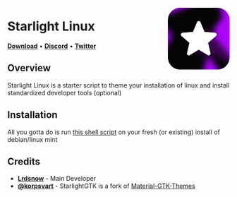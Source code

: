 <p align="right">
  <img align="right" height="140" src="https://github.com/Lrdsnow/StarLightLinux/blob/main/%20icon.png?raw=true" alt="PureKFD Logo" style="float: right; border-radius: 10px;"/>
</p>

<h1 align="left">Starlight Linux</h1>

<p align="left">
  <strong><a href="https://github.com/Lrdsnow/StarLightLinux/blob/main/install.sh?raw=true">Download</a></strong>
  •
  <strong><a href="https://discord.gg/Mve4nWJMrz">Discord</a></strong>
  •
  <strong><a href="https://twitter.com/Lrdsnow101">Twitter</a></strong>
</p>

## Overview

Starlight Linux is a starter script to theme your installation of linux and install standardized developer tools (optional)

## Installation

All you gotta do is run [this shell script](https://github.com/Lrdsnow/StarLightLinux/blob/main/install.sh?raw=true) on your fresh (or existing) install of debian/linux mint

## Credits

- [**Lrdsnow**](https://github.com/Lrdsnow) - Main Developer
- [**@korpsvart**](https://github.com/Fausto-Korpsvart) - StarlightGTK is a fork of [Material-GTK-Themes](https://github.com/Fausto-Korpsvart/Material-GTK-Themes)

